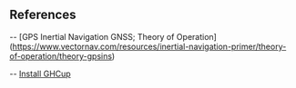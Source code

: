 ## References

-- [GPS Inertial Navigation GNSS; Theory of Operation]
(https://www.vectornav.com/resources/inertial-navigation-primer/theory-of-operation/theory-gpsins)

-- [Install  GHCup](https://www.haskell.org/ghcup/)
